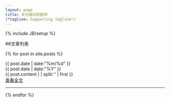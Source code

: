 ```yaml
---
layout: page
title: 半分虚幻的庭师
(*tagline: Supporting tagline*)
---
```

{% include JB/setup %}

##文章列表

{% for post in site.posts %}
<div class = "card">
	<div class = "clearfix">
		<div  class = "date_label">
			<div class="day_month">
      			{{ post.date | date:"%m/%d" }}
      			</div>
      			<div class="year">
      			{{ post.date | date:"%Y" }}
      			</div>
      		</div> 
	</div>
		{{ post.content  | | split:'<!--break-->' | first }}
	<div class = "read_more">
		<a href="{{ BASE_PATH }}{{ post.url }}">查看全文</a>
	</div>
	
</div>
<hr>
{% endfor %}

